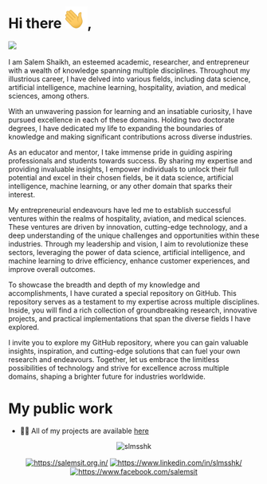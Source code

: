 <h1> Hi there <img width="45" src="waving_hand.gif">,</h1>

![](https://komarev.com/ghpvc/?username=slmsshk&color=brightgreen)

I am Salem Shaikh, an esteemed academic, researcher, and entrepreneur with a wealth of knowledge spanning multiple disciplines. Throughout my illustrious career, I have delved into various fields, including data science, artificial intelligence, machine learning, hospitality, aviation, and medical sciences, among others.

With an unwavering passion for learning and an insatiable curiosity, I have pursued excellence in each of these domains. Holding two doctorate degrees, I have dedicated my life to expanding the boundaries of knowledge and making significant contributions across diverse industries.

As an educator and mentor, I take immense pride in guiding aspiring professionals and students towards success. By sharing my expertise and providing invaluable insights, I empower individuals to unlock their full potential and excel in their chosen fields, be it data science, artificial intelligence, machine learning, or any other domain that sparks their interest.

My entrepreneurial endeavours have led me to establish successful ventures within the realms of hospitality, aviation, and medical sciences. These ventures are driven by innovation, cutting-edge technology, and a deep understanding of the unique challenges and opportunities within these industries. Through my leadership and vision, I aim to revolutionize these sectors, leveraging the power of data science, artificial intelligence, and machine learning to drive efficiency, enhance customer experiences, and improve overall outcomes.

To showcase the breadth and depth of my knowledge and accomplishments, I have curated a special repository on GitHub. This repository serves as a testament to my expertise across multiple disciplines. Inside, you will find a rich collection of groundbreaking research, innovative projects, and practical implementations that span the diverse fields I have explored.

I invite you to explore my GitHub repository, where you can gain valuable insights, inspiration, and cutting-edge solutions that can fuel your own research and endeavours. Together, let us embrace the limitless possibilities of technology and strive for excellence across multiple domains, shaping a brighter future for industries worldwide.

# My public work
- 👨‍💻 All of my projects are available [here](https://github.com/slmsshk?tab=repositories)


<p align="center"> 
<!--   <img src="https://github-readme-stats.vercel.app/api?username=slmsshk&show_icons=true" alt="slmsshk" /> -->
    <img src="https://github-readme-stats.vercel.app/api/top-langs/?username=slmsshk&layout=compact" alt="slmsshk" />
</p>

<p align="center">
    <a href="https://salemsit.org.in/" target="blank"><img align="center" src="https://img.icons8.com/color/48/000000/domain--v1.png" alt="https://salemsit.org.in/" height="32" width="32" /></a>
    <a href="https://www.linkedin.com/in/slmsshk/" target="blank"><img align="center" src="https://img.icons8.com/color/48/000000/linkedin.png" alt="https://www.linkedin.com/in/slmsshk/" height="32" width="32" /></a>
    <a href="https://www.facebook.com/salemsit" target="blank"><img align="center" src="https://img.icons8.com/color/48/000000/facebook.png" alt="https://www.facebook.com/salemsit" height="32" width="32" /></a>
</p>

<!--
**slmsshk/slmss hk** is a ✨ _special_ ✨ repository because its `README.md` (this file) appears on your GitHub profile.

Here are some ideas to get you started:

- 🔭 I’m currently working on ...
- 🌱 I’m currently learning ...
- 👯 I’m looking to collaborate on ...
- 🤔 I’m looking for help with ...
- 💬 Ask me about ...
- 📫 How to reach me: ...
- 😄 Pronouns: ...
- ⚡ Fun fact: ...
-->


<!-- <h1> This is my special repository</h1> -->
